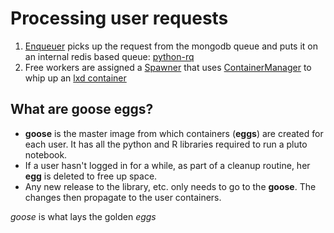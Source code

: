 # Processing user requests

1. [Enqueuer](Enqueuer.py) picks up the request from the mongodb queue and puts it on an internal redis based queue: [python-rq](https://python-rq.org/)
1. Free workers are assigned a [Spawner](Spawner.py) that uses [ContainerManager](ContainerManager.py) to whip up an [lxd container](https://linuxcontainers.org/lxd/introduction/)

## What are goose eggs?

- **goose** is the master image from which containers (**eggs**) are created for each user. It has all the python and R libraries required to run a pluto notebook.
- If a user hasn't logged in for a while, as part of a cleanup routine, her **egg** is deleted to free up space.
- Any new release to the library, etc. only needs to go to the **goose**. The changes then propagate to the user containers.

*goose* is what lays the golden *eggs*
